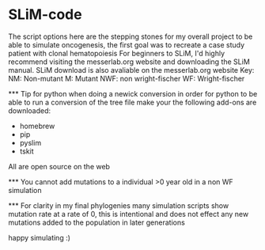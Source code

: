 # SLiM-code
The script options here are the stepping stones for my overall project to be able to simulate oncogenesis, the first goal was to recreate a case study patient with clonal hematopoiesis
For beginners to SLiM, I'd highly recommend visiting the messerlab.org website and downloading the SLiM manual. 
SLiM download is also avaliable on the messerlab.org website 
Key: 
NM: Non-mutant
M: Mutant 
NWF: non wright-fischer
WF: Wright-fischer 

*** Tip for python when doing a newick conversion 
in order for python to be able to run a conversion of the tree file make your the following add-ons are downloaded:
- homebrew
- pip 
- pyslim
- tskit
  
All are open source on the web

*** You cannot add mutations to a individual >0 year old in a non WF simulation 

*** For clarity in my final phylogenies many simulation scripts show mutation rate at a rate of 0, this is intentional and does not effect any new mutations added to the population in later generations 

happy simulating :) 
